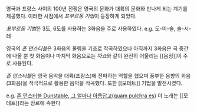 영국과 프랑스 사이의 100년 전쟁은 영국의 문화가 대륙의 문화와 만나게 되는 계기를 제공했다. 이러한 시점에서 *포부르동 기법*이 등장하게 되었다. 

*포부르동 기법*은 3도, 6도를 사용하는 3화음을 주로 사용하였다. e.g. 도-미-솔, 솔-시-레

영국의 *존 던스터블*은 3화음의 울림을 기초로 작곡하였으나 아직까지 3화음은 곡 중간에 나올 뿐 첫 화음이나 마지막 화음으로는 *마쇼*와 같이 완전히 어울리는 [[음정]]이 주로 사용된다.

*존 던스터블*은 영국 음악을 대륙(프랑스)에 전파하는 역할을 했으며 풍부한 음향의 화음(3화음)을 적극적으로 활용한 음악을 작곡했다. 또한 [[모테트]] 기법을 발전시켰다. 

e.g. <a href="https://youtu.be/8FTw9xl5h-Y">존 던스터블 Dunstable, 그 얼마나 아름답고(quam pulchra es)</a>
	이 노래는 [[모테트]]라는 장르에 속한다